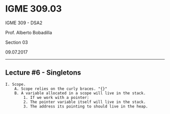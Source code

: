 # IGME 309.03

IGME 309 - DSA2

Prof. Alberto Bobadilla

Section 03

09.07.2017

***

## Lecture #6 - Singletons

	I. Scope.
		A. Scope relies on the curly braces. "{}"
		B. A variable allocated in a scope will live in the stack.
			1. If we work with a pointer:
			2. The pointer variable itself will live in the stack.
			3. The address its pointing to should live in the heap.
